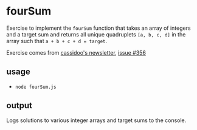 # fourSum

Exercise to implement the `fourSum` function that takes an array of integers and a target sum and returns all unique quadruplets `[a, b, c, d]` in the array such that `a + b + c + d = target`.

Exercise comes from [cassidoo's newsletter](https://cassidoo.co/newsletter/), [issue #356](https://buttondown.email/cassidoo/archive/until-youre-ready-to-look-foolish-youll-never/)

## usage
* `node fourSum.js`

## output

Logs solutions to various integer arrays and target sums to the console.
